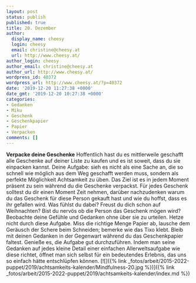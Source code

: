 ```yaml
---
layout: post
status: publish
published: true
title: 20. Dezember
author:
  display_name: cheesy
  login: cheesy
  email: christine@cheesy.at
  url: http://www.cheesy.at/
author_login: cheesy
author_email: christine@cheesy.at
author_url: http://www.cheesy.at/
wordpress_id: 40372
wordpress_url: http://www.cheesy.at/?p=40372
date: '2019-12-20 11:27:38 +0000'
date_gmt: '2019-12-20 10:27:38 +0000'
categories:
- Gedanken
- Miku
- Geschenk
- Geschenkpapier
- Papier
- Verpacken
comments: []
---
```

 **Verpacke deine Geschenke**
Hoffentlich hast du es mittlerweile geschafft alle Geschenke auf deiner Liste zu kaufen und es ist soweit, dass du sie einpacken kannst. Deine Aufgabe: sieh es nicht als eine Sache an, die so schnell wie möglich aus dem Weg geschafft werden muss, sondern als perfekte Möglichkeit Achtsamkeit zu üben.
Das Ziel ist es in jedem Moment präsent zu sein während du die Geschenke verpackst. Für jedes Geschenk solltest du dir einen Moment Zeit nehmen, darüber nachzudenken warum du das Geschenk für diese Person gekauft hast und wie du hoffst, dass es ihr gefallen wird. Was fühlst du dabei? Freust du dich schon auf Weihnachten? Bist du nervös ob die Person das Geschenk mögen wird? Beobachte deine Gefühle und Gedanken ohne über sie zu urteilen.
Hetze nicht durch diese Aufgabe. Miss die richtige Menge Papier ab, lausche dem Geräusch der Schere beim Schneiden; bemerke wie das Tixo klebt. Bleib mit deinen Gedanken in der Gegenwart während du das Geschenkpapier faltest. Genieße es, die Aufgabe gut durchzuführen.
Indem man seine Gedanken auf jedes kleine Detail einer einfachen Allerweltsaufgabe wie diese richtet, öffnet man sich selbst für ein bedeutendes Erlebnis, das uns so einfach hätte entschlüpfen können.
[![]({% link _fotos/arbeit/2015-2022-puppet/2019/achtsamkeits-kalender/Mindfulness-20.jpg %})]({% link _fotos/arbeit/2015-2022-puppet/2019/achtsamkeits-kalender/index.md %})

